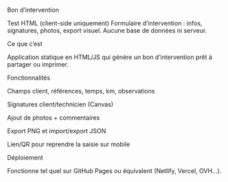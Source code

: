 Bon d’intervention

Test HTML (client-side uniquement)
Formulaire d’intervention : infos, signatures, photos, export visuel. Aucune base de données ni serveur.

Ce que c’est

Application statique en HTML/JS qui génère un bon d’intervention prêt à partager ou imprimer.

Fonctionnalités

Champs client, références, temps, km, observations

Signatures client/technicien (Canvas)

Ajout de photos + commentaires

Export PNG et import/export JSON

Lien/QR pour reprendre la saisie sur mobile

Déploiement 

Fonctionne tel quel sur GitHub Pages ou équivalent (Netlify, Vercel, OVH…).